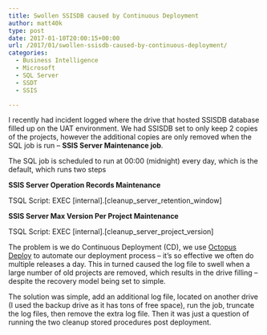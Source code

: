 ```yaml
---
title: Swollen SSISDB caused by Continuous Deployment
author: matt40k
type: post
date: 2017-01-10T20:00:15+00:00
url: /2017/01/swollen-ssisdb-caused-by-continuous-deployment/
categories:
  - Business Intelligence
  - Microsoft
  - SQL Server
  - SSDT
  - SSIS

---
```

I recently had incident logged where the drive that hosted SSISDB database filled up on the UAT environment. We had SSISDB set to only keep 2 copies of the projects, however the additional copies are only removed when the SQL job is run &#8211; **SSIS Server Maintenance job**.

The SQL job is scheduled to run at 00:00 (midnight) every day, which is the default, which runs two steps

**SSIS Server Operation Records Maintenance**
  
TSQL Script: EXEC [internal].[cleanup\_server\_retention_window]

**SSIS Server Max Version Per Project Maintenance**
  
TSQL Script: EXEC [internal].[cleanup\_server\_project_version]

The problem is we do Continuous Deployment (CD), we use <a href="https://octopus.com/" target="_blank" rel="nofollow">Octopus Deploy</a> to automate our deployment process &#8211; it&#8217;s so effective we often do multiple releases a day. This in turned caused the log file to swell when a large number of old projects are removed, which results in the drive filling &#8211; despite the recovery model being set to simple.

The solution was simple, add an additional log file, located on another drive (I used the backup drive as it has tons of free space), run the job, truncate the log files, then remove the extra log file. Then it was just a question of running the two cleanup stored procedures post deployment.
